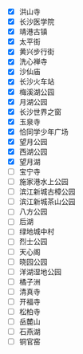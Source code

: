 - [x] 洪山寺
- [x] 长沙医学院
- [x] 靖港古镇
- [x] 太平街
- [x] 黄兴步行街
- [x] 洗心禅寺
- [x] 沙仙庙
- [x] 长沙火车站
- [x] 梅溪湖公园
- [x] 月湖公园
- [x] 长沙世界之窗
- [x] 玉泉寺
- [x] 恰同学少年广场
- [x] 望月公园
- [x] 西湖公园
- [x] 望月湖
- [ ] 宝宁寺
- [ ] 施家港水上公园
- [ ] 滨江新城古樟公园
- [ ] 滨江新城茶山公园
- [ ] 八方公园
- [ ] 后湖
- [ ] 绿地城中村
- [ ] 烈士公园
- [ ] 天心阁
- [ ] 晓园公园
- [ ] 洋湖湿地公园
- [ ] 橘子洲
- [ ] 清真寺
- [ ] 开福寺
- [ ] 松柏寺
- [ ] 岳麓山
- [ ] 石燕湖
- [ ] 铜官窑